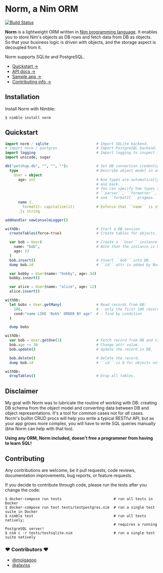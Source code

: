 # Norm, a Nim ORM

[![Build Status](https://travis-ci.com/moigagoo/norm.svg?branch=develop)](https://travis-ci.com/moigagoo/norm)

**Norm** is a lightweight ORM written in [Nim programming language](https://nim-lang.org). It enables you to store Nim's objects as DB rows and fetch data from DB as objects. So that your business logic is driven with objects, and the storage aspect is decoupled from it.

Norm supports SQLite and PostgreSQL.

- [Quickstart →](#Quickstart)
- [API docs →](https://moigagoo.github.io/norm/norm.html)
- [Sample app →](https://github.com/moigagoo/norm-sample-webapp)
- [Contributing info →](#contributing)


## Installation

Install Norm with Nimble:

```shell
$ nimble install norm
```


## Quickstart

```nim
import norm / sqlite                      # Import SQLite backend.
# import norm / postgres                  # Import PostgreSQL backend.
import logging                            # Import logging to inspect the generated SQL statements.
import unicode, sugar

db("petshop.db", "", "", ""):             # Set DB connection credentials.
  type                                    # Describe object model in an ordinary type section.
    User = object
      age: int                            # Nim types are automatically converted into SQL types
                                          # and back.
                                          # You can specify how types are converted using
                                          # ``parser``, ``formatter``, ``parseIt``,
                                          # and ``formatIt`` pragmas.
      name {.
        formatIt: capitalize(it)          # Enforce that ``name`` is stored in DB capitalized.
      .}: string

addHandler newConsoleLogger()

withDb:                                   # Start a DB session.
  createTables(force=true)                # Create tables for objects. Drop tables if they exist.

  var bob = User(                         # Create a ``User`` instance as you normally would.
    name: "bob",                          # Note that the instance is mutable. This is mandatory!
    age: 23
  )
  bob.insert()                            # Insert ``bob`` into DB.
  dump bob.id                             # ``id`` attr is added by Norm and updated on insertion.

  var bobby = User(name: "bobby", age: 34)
  bobby.insert()

  var alice = User(name: "alice", age: 12)
  alice.insert()

withDb:
  let bobs = User.getMany(                # Read records from DB:
    100,                                  # - only the first 100 records
    cond="name LIKE 'Bob%' ORDER BY age"  # - find by condition
  )

  dump bobs

withDb:
  var bob = User.getOne(1)                # Fetch record from DB and store it as ``User`` instance.
  bob.age += 10                           # Change attr value.
  bob.update()                            # Update the record in DB.

  bob.delete()                            # Delete the record.
  dump bob.id                             # ``id`` is 0 for objects not stored in DB.

withDb:
  dropTables()                            # Drop all tables.
```


## Disclaimer

My goal with Norm was to lubricate the routine of working with DB: creating DB schema from the object model and converting data between DB and object representations. It's a tool for *common* cases not for *all* cases. Norm's builtin CRUD procs will help you write a typical RESTful API, but as your app grows more complex, you will have to write SQL queries manually (btw Norm can help with that too).

**Using any ORM, Norm included, doesn't free a programmer from having to learn SQL!**


## Contributing

Any contributions are welcome, be it pull requests, code reviews, documentation improvements, bug reports, or feature requests.

If you decide to contribute through code, please run the tests after you change the code:

```shell
$ docker-compose run tests                        # run all tests in Docker
$ docker-compose run test tests/testpostgres.nim  # run a single test suite in Docker
$ nimble test                                     # run all tests natively;
                                                  # requires a running PostgreSQL server!
$ nim c -r tests/testsqlite.nim                   # run a single test suite natively
```


### ❤ Contributors ❤

- [@moigagoo](https://github.com/moigagoo)
- [@alaviss](https://github.com/alaviss)
